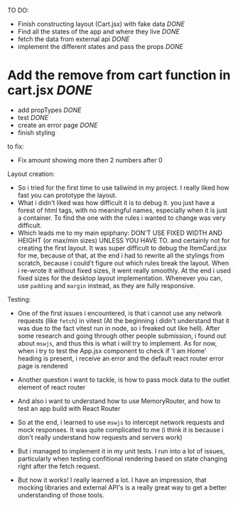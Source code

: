 TO DO:
- Finish constructing layout (Cart.jsx) with fake data          *DONE*
- Find all the states of the app and where they live            *DONE*
- fetch the data from external api                              *DONE*
- implement the different states and pass the props             *DONE*
 # Add the remove from cart function in cart.jsx                *DONE*
- add propTypes                                                 *DONE*
- test                                                          *DONE*
- create an error page                                          *DONE*
- finish styling                                         


to fix: 
- Fix amount showing more then 2 numbers after 0


Layout creation: 
- So i tried for the first time to use tailwind in my project. I really liked how fast you can prototype
the layout. 
- What i didn't liked was how difficult it is to debug it. you just have a forest of html tags, with no meaningful names, especially when it is just a container. To find the one with the rules i wanted to change was very difficult.
- Which leads me to my main epiphany: DON'T USE FIXED WIDTH AND HEIGHT (or max/min sizes) UNLESS YOU HAVE TO.
and certainly not for creating the first layout. It was super difficult to debug the ItemCard.jsx for me, because of that, at the end i had to rewrite all the stylings from scratch, because i could't figure out which rules break the layout. When i re-wrote it without fixed sizes, it went really smoothly. At the end i used fixed sizes for the desktop layout implementation. Whenever you can, use `padding` and `margin` instead, as they are fully responsive.

Testing: 
- One of the first issues i encountered, is that i cannot use any network requests (like `fetch`)
in vitest (At the beginning i didn't understand that it was due to the fact vitest run in node, so i freaked out like hell). After some research and going through other people submission, i found out about `mswjs`, and thus this is what i will try to implement. As for now, when i try to test the App.jsx component to check if 'I am Home' heading is present, i receive an error and the default react router error page is rendered
- Another question i want to tackle, is how to pass mock data to the outlet element of react router
- And also i want to understand how to use MemoryRouter, and how to test an app build with React Router

- So at the end, i learned to use `mswjs` to intercept network requests and mock responses. It was quite complicated to me (i think it is because i don't really understand how requests and servers work)
- But i managed to implement it in my unit tests. I run into a lot of issues, particularly when testing confitional rendering based on state changing right after the fetch request.
- But now it works! I really learned a lot. I have an impression, that mocking libraries and external API's is a really great way to get a better understanding of those tools.